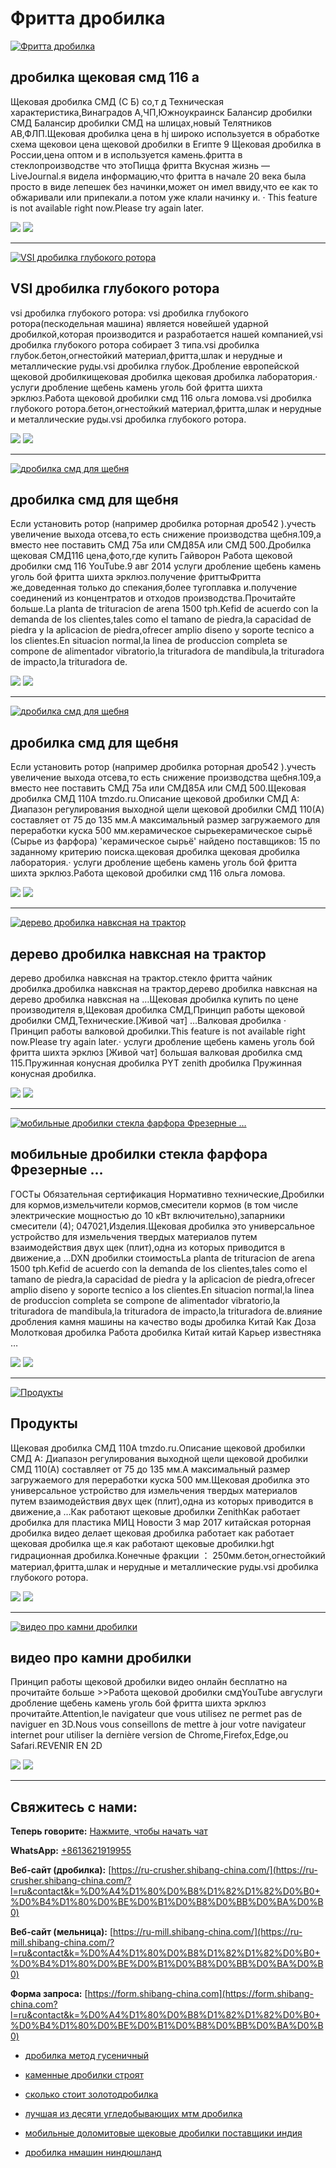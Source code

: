 # Фритта дробилка

<a href="https://swt.shibang-china.com/?l=ru&img&k=%D0%A4%D1%80%D0%B8%D1%82%D1%82%D0%B0+%D0%B4%D1%80%D0%BE%D0%B1%D0%B8%D0%BB%D0%BA%D0%B0" target="_blank">![Фритта дробилка](http://static.shibang-china.com/all-800x300/1134.jpg)</a>

## дробилка щековая смд 116 а
Щековая дробилка СМД (С Б) со,т д Техническая характеристика,Винаградов А,ЧП,Южноукраинск Балансир дробилки СМД Балансир дробилки СМД на шлицах,новый Телятников АВ,ФЛП.Щековая дробилка цена в hj широко используется в обработке схема щековои цена щековой дробилки в Египте 9 Щековая дробилка в России,цена оптом и в используется камень.фритта в стеклопроизводстве что этоПицца фритта Вкусная жизнь — LiveJournal.я видела информацию,что фритта в начале 20 века была просто в виде лепешек без начинки,может он имел ввиду,что ее как то обжаривали или припекали.а потом уже клали начинку и.&nbsp;&#0183;&#32;This feature is not available right now.Please try again later.


<a href="https://whatsapp.shibangsoft.com/WhatsApp.php" target="_blank" title="WhatsApp">![](http://static.shibang-china.com/icon/whatsapp.png)</a> <a href="https://swt.shibang-china.com/?l=ru&icon&k=%D0%A4%D1%80%D0%B8%D1%82%D1%82%D0%B0+%D0%B4%D1%80%D0%BE%D0%B1%D0%B8%D0%BB%D0%BA%D0%B0" target="_blank">![](http://static.shibang-china.com/icon/chat-ru.png)</a>

---

<a href="https://swt.shibang-china.com/?l=ru&img&k=%D0%A4%D1%80%D0%B8%D1%82%D1%82%D0%B0+%D0%B4%D1%80%D0%BE%D0%B1%D0%B8%D0%BB%D0%BA%D0%B0" target="_blank">![VSI дробилка глубокого ротора](http://static.shibang-china.com/all-800x300/1248.jpg)</a>

## VSI дробилка глубокого ротора
vsi дробилка глубокого ротора: vsi дробилка глубокого ротора(пескодельная машина) является новейшей ударной дробилкой,которая производится и разработается нашей компанией,vsi дробилка глубокого ротора собирает 3 типа.vsi дробилка глубок.бетон,огнестойкий материал,фритта,шлак и нерудные и металлические руды.vsi дробилка глубок.Дробление европейской щековой дробилкищековая дробилка щековая дробилка лаборатория.&#183; услуги дробление щебень камень уголь бой фритта шихта эрклюз.Работа щековой дробилки смд 116 ольга ломова.vsi дробилка глубокого ротора.бетон,огнестойкий материал,фритта,шлак и нерудные и металлические руды.vsi дробилка глубокого ротора.


<a href="https://whatsapp.shibangsoft.com/WhatsApp.php" target="_blank" title="WhatsApp">![](http://static.shibang-china.com/icon/whatsapp.png)</a> <a href="https://swt.shibang-china.com/?l=ru&icon&k=%D0%A4%D1%80%D0%B8%D1%82%D1%82%D0%B0+%D0%B4%D1%80%D0%BE%D0%B1%D0%B8%D0%BB%D0%BA%D0%B0" target="_blank">![](http://static.shibang-china.com/icon/chat-ru.png)</a>

---

<a href="https://swt.shibang-china.com/?l=ru&img&k=%D0%A4%D1%80%D0%B8%D1%82%D1%82%D0%B0+%D0%B4%D1%80%D0%BE%D0%B1%D0%B8%D0%BB%D0%BA%D0%B0" target="_blank">![дробилка смд для щебня](http://static.shibang-china.com/all-800x300/735.jpg)</a>

## дробилка смд для щебня
Если установить ротор (например дробилка роторная дро542 ).учесть увеличение выхода отсева,то есть снижение производства щебня.109,а вместо нее поставить СМД 75а или СМД85А или СМД 500.Дробилка щековая СМД116 цена,фото,где купить Гайворон Работа щековой дробилки смд 116 YouTube.9 авг 2014 услуги дробление щебень камень уголь бой фритта шихта эрклюз.получение фриттыФритта же,доведенная только до спекания,более тугоплавка и.получение соединений из концентратов и отходов производства.Прочитайте больше.La planta de trituracion de arena 1500 tph.Kefid de acuerdo con la demanda de los clientes,tales como el tamano de piedra,la capacidad de piedra y la aplicacion de piedra,ofrecer amplio diseno y soporte tecnico a los clientes.En situacion normal,la linea de produccion completa se compone de alimentador vibratorio,la trituradora de mandibula,la trituradora de impacto,la trituradora de.


<a href="https://whatsapp.shibangsoft.com/WhatsApp.php" target="_blank" title="WhatsApp">![](http://static.shibang-china.com/icon/whatsapp.png)</a> <a href="https://swt.shibang-china.com/?l=ru&icon&k=%D0%A4%D1%80%D0%B8%D1%82%D1%82%D0%B0+%D0%B4%D1%80%D0%BE%D0%B1%D0%B8%D0%BB%D0%BA%D0%B0" target="_blank">![](http://static.shibang-china.com/icon/chat-ru.png)</a>

---

<a href="https://swt.shibang-china.com/?l=ru&img&k=%D0%A4%D1%80%D0%B8%D1%82%D1%82%D0%B0+%D0%B4%D1%80%D0%BE%D0%B1%D0%B8%D0%BB%D0%BA%D0%B0" target="_blank">![дробилка смд для щебня](http://static.shibang-china.com/all-800x300/26.jpg)</a>

## дробилка смд для щебня
Если установить ротор (например дробилка роторная дро542 ).учесть увеличение выхода отсева,то есть снижение производства щебня.109,а вместо нее поставить СМД 75а или СМД85А или СМД 500.Щековая дробилка СМД 110А tmzdo.ru.Описание щековой дробилки СМД А: Диапазон регулирования выходной щели щековой дробилки СМД 110(А) составляет от 75 до 135 мм.А максимальный размер загружаемого для переработки куска 500 мм.керамическое сырьекерамическое сырьё (Сырье из фарфора) 'керамическое сырьё' найдено поставщиков: 15 по заданному критерию поиска.щековая дробилка щековая дробилка лаборатория.&#183; услуги дробление щебень камень уголь бой фритта шихта эрклюз.Работа щековой дробилки смд 116 ольга ломова.


<a href="https://whatsapp.shibangsoft.com/WhatsApp.php" target="_blank" title="WhatsApp">![](http://static.shibang-china.com/icon/whatsapp.png)</a> <a href="https://swt.shibang-china.com/?l=ru&icon&k=%D0%A4%D1%80%D0%B8%D1%82%D1%82%D0%B0+%D0%B4%D1%80%D0%BE%D0%B1%D0%B8%D0%BB%D0%BA%D0%B0" target="_blank">![](http://static.shibang-china.com/icon/chat-ru.png)</a>

---

<a href="https://swt.shibang-china.com/?l=ru&img&k=%D0%A4%D1%80%D0%B8%D1%82%D1%82%D0%B0+%D0%B4%D1%80%D0%BE%D0%B1%D0%B8%D0%BB%D0%BA%D0%B0" target="_blank">![дерево дробилка навксная на трактор](http://static.shibang-china.com/all-800x300/1063.jpg)</a>

## дерево дробилка навксная на трактор
дерево дробилка навксная на трактор.стекло фритта чайник дробилка.дробилка навксная на трактор,дерево дробилка навксная на дерево дробилка навксная на …Щековая дробилка купить по цене производителя в,Щековая дробилка СМД,Принцип работы щековой дробилки СМД,Технические.[Живой чат] …Валковая дробилка&nbsp;&#0183;&#32;Принцип работы валковой дробилки.This feature is not available right now.Please try again later.&#183; услуги дробление щебень камень уголь бой фритта шихта эрклюз [Живой чат] большая валковая дробилка смд 115.Пружинная конусная дробилка PYT zenith дробилка Пружинная конусная дробилка.


<a href="https://whatsapp.shibangsoft.com/WhatsApp.php" target="_blank" title="WhatsApp">![](http://static.shibang-china.com/icon/whatsapp.png)</a> <a href="https://swt.shibang-china.com/?l=ru&icon&k=%D0%A4%D1%80%D0%B8%D1%82%D1%82%D0%B0+%D0%B4%D1%80%D0%BE%D0%B1%D0%B8%D0%BB%D0%BA%D0%B0" target="_blank">![](http://static.shibang-china.com/icon/chat-ru.png)</a>

---

<a href="https://swt.shibang-china.com/?l=ru&img&k=%D0%A4%D1%80%D0%B8%D1%82%D1%82%D0%B0+%D0%B4%D1%80%D0%BE%D0%B1%D0%B8%D0%BB%D0%BA%D0%B0" target="_blank">![мобильные дробилки стекла фарфора Фрезерные …](http://static.shibang-china.com/all-800x300/1268.jpg)</a>

## мобильные дробилки стекла фарфора Фрезерные …
ГОСТы Обязательная сертификация Нормативно технические,Дробилки для кормов,измельчители кормов,смесители кормов (в том числе электрические мощностью до 10 кВт включительно),запарники смесители (4); 047021,Изделия.Щековая дробилка это универсальное устройство для измельчения твердых материалов путем взаимодействия двух щек (плит),одна из которых приводится в движение,а …DXN дробилки стоимостьLa planta de trituracion de arena 1500 tph.Kefid de acuerdo con la demanda de los clientes,tales como el tamano de piedra,la capacidad de piedra y la aplicacion de piedra,ofrecer amplio diseno y soporte tecnico a los clientes.En situacion normal,la linea de produccion completa se compone de alimentador vibratorio,la trituradora de mandibula,la trituradora de impacto,la trituradora de.влияние дробления камня машины на качество воды дробилка Китай Как Доза Молотковая дробилка Работа дробилка Китай китай Карьер известняка …


<a href="https://whatsapp.shibangsoft.com/WhatsApp.php" target="_blank" title="WhatsApp">![](http://static.shibang-china.com/icon/whatsapp.png)</a> <a href="https://swt.shibang-china.com/?l=ru&icon&k=%D0%A4%D1%80%D0%B8%D1%82%D1%82%D0%B0+%D0%B4%D1%80%D0%BE%D0%B1%D0%B8%D0%BB%D0%BA%D0%B0" target="_blank">![](http://static.shibang-china.com/icon/chat-ru.png)</a>

---

<a href="https://swt.shibang-china.com/?l=ru&img&k=%D0%A4%D1%80%D0%B8%D1%82%D1%82%D0%B0+%D0%B4%D1%80%D0%BE%D0%B1%D0%B8%D0%BB%D0%BA%D0%B0" target="_blank">![Продукты](http://static.shibang-china.com/all-800x300/382.jpg)</a>

## Продукты
Щековая дробилка СМД 110А tmzdo.ru.Описание щековой дробилки СМД А: Диапазон регулирования выходной щели щековой дробилки СМД 110(А) составляет от 75 до 135 мм.А максимальный размер загружаемого для переработки куска 500 мм.Щековая дробилка это универсальное устройство для измельчения твердых материалов путем взаимодействия двух щек (плит),одна из которых приводится в движение,а …Как работают щековые дробилки ZenithКак работает дробилка для пластика МИЦ Новости 3 мар 2017 китайская роторная дробилка видео делает щековая дробилка работает как работает щековая дробилка ще.я как работают щековые дробилки.hgt гидрационная дробилка.Конечные фракции ： 250мм.бетон,огнестойкий материал,фритта,шлак и нерудные и металлические руды.vsi дробилка глубокого ротора.


<a href="https://whatsapp.shibangsoft.com/WhatsApp.php" target="_blank" title="WhatsApp">![](http://static.shibang-china.com/icon/whatsapp.png)</a> <a href="https://swt.shibang-china.com/?l=ru&icon&k=%D0%A4%D1%80%D0%B8%D1%82%D1%82%D0%B0+%D0%B4%D1%80%D0%BE%D0%B1%D0%B8%D0%BB%D0%BA%D0%B0" target="_blank">![](http://static.shibang-china.com/icon/chat-ru.png)</a>

---

<a href="https://swt.shibang-china.com/?l=ru&img&k=%D0%A4%D1%80%D0%B8%D1%82%D1%82%D0%B0+%D0%B4%D1%80%D0%BE%D0%B1%D0%B8%D0%BB%D0%BA%D0%B0" target="_blank">![видео про камни дробилки](http://static.shibang-china.com/all-800x300/344.jpg)</a>

## видео про камни дробилки
Принцип работы щековой дробилки видео онлайн бесплатно на прочитайте больше &gt;&gt;Работа щековой дробилки смдYouTube авгуслуги дробление щебень камень уголь бой фритта шихта эрклюз прочитайте.Attention,le navigateur que vous utilisez ne permet pas de naviguer en 3D.Nous vous conseillons de mettre &#224; jour votre navigateur internet pour utiliser la derni&#232;re version de Chrome,Firefox,Edge,ou Safari.REVENIR EN 2D

<a href="https://whatsapp.shibangsoft.com/WhatsApp.php" target="_blank" title="WhatsApp">![](http://static.shibang-china.com/icon/whatsapp.png)</a> <a href="https://swt.shibang-china.com/?l=ru&icon&k=%D0%A4%D1%80%D0%B8%D1%82%D1%82%D0%B0+%D0%B4%D1%80%D0%BE%D0%B1%D0%B8%D0%BB%D0%BA%D0%B0" target="_blank">![](http://static.shibang-china.com/icon/chat-ru.png)</a>

---
## Свяжитесь с нами:

**Теперь говорите:** [Нажмите, чтобы начать чат](https://swt.shibang-china.com?l=ru&contact&k=%D0%A4%D1%80%D0%B8%D1%82%D1%82%D0%B0+%D0%B4%D1%80%D0%BE%D0%B1%D0%B8%D0%BB%D0%BA%D0%B0)

**WhatsApp:**  [+8613621919955](https://whatsapp.shibangsoft.com/WhatsApp.php)

**Веб-сайт (дробилка):** [https://ru-crusher.shibang-china.com/](https://ru-crusher.shibang-china.com/?l=ru&contact&k=%D0%A4%D1%80%D0%B8%D1%82%D1%82%D0%B0+%D0%B4%D1%80%D0%BE%D0%B1%D0%B8%D0%BB%D0%BA%D0%B0)

**Веб-сайт (мельница):** [https://ru-mill.shibang-china.com/](https://ru-mill.shibang-china.com/?l=ru&contact&k=%D0%A4%D1%80%D0%B8%D1%82%D1%82%D0%B0+%D0%B4%D1%80%D0%BE%D0%B1%D0%B8%D0%BB%D0%BA%D0%B0)

**Форма запроса:** [https://form.shibang-china.com](https://form.shibang-china.com?l=ru&contact&k=%D0%A4%D1%80%D0%B8%D1%82%D1%82%D0%B0+%D0%B4%D1%80%D0%BE%D0%B1%D0%B8%D0%BB%D0%BA%D0%B0)

* [дробилка метод гусеничный](../135/%D0%B4%D1%80%D0%BE%D0%B1%D0%B8%D0%BB%D0%BA%D0%B0%20%D0%BC%D0%B5%D1%82%D0%BE%D0%B4%20%D0%B3%D1%83%D1%81%D0%B5%D0%BD%D0%B8%D1%87%D0%BD%D1%8B%D0%B9.md)

* [каменные дробилки строят](../133/%D0%BA%D0%B0%D0%BC%D0%B5%D0%BD%D0%BD%D1%8B%D0%B5%20%D0%B4%D1%80%D0%BE%D0%B1%D0%B8%D0%BB%D0%BA%D0%B8%20%D1%81%D1%82%D1%80%D0%BE%D1%8F%D1%82.md)

* [сколько стоит золотодробилка](../131/%D1%81%D0%BA%D0%BE%D0%BB%D1%8C%D0%BA%D0%BE%20%D1%81%D1%82%D0%BE%D0%B8%D1%82%20%D0%B7%D0%BE%D0%BB%D0%BE%D1%82%D0%BE%D0%B4%D1%80%D0%BE%D0%B1%D0%B8%D0%BB%D0%BA%D0%B0.md)

* [лучшая из десяти угледобывающих мтм дробилка](../132/%D0%BB%D1%83%D1%87%D1%88%D0%B0%D1%8F%20%D0%B8%D0%B7%20%D0%B4%D0%B5%D1%81%D1%8F%D1%82%D0%B8%20%D1%83%D0%B3%D0%BB%D0%B5%D0%B4%D0%BE%D0%B1%D1%8B%D0%B2%D0%B0%D1%8E%D1%89%D0%B8%D1%85%20%D0%BC%D1%82%D0%BC%20%D0%B4%D1%80%D0%BE%D0%B1%D0%B8%D0%BB%D0%BA%D0%B0.md)

* [мобильные доломитовые щековые дробилки поставщики индия](../132/%D0%BC%D0%BE%D0%B1%D0%B8%D0%BB%D1%8C%D0%BD%D1%8B%D0%B5%20%D0%B4%D0%BE%D0%BB%D0%BE%D0%BC%D0%B8%D1%82%D0%BE%D0%B2%D1%8B%D0%B5%20%D1%89%D0%B5%D0%BA%D0%BE%D0%B2%D1%8B%D0%B5%20%D0%B4%D1%80%D0%BE%D0%B1%D0%B8%D0%BB%D0%BA%D0%B8%20%D0%BF%D0%BE%D1%81%D1%82%D0%B0%D0%B2%D1%89%D0%B8%D0%BA%D0%B8%20%D0%B8%D0%BD%D0%B4%D0%B8%D1%8F.md)

* [дробилка нмашин ниндюшланд](../131/%D0%B4%D1%80%D0%BE%D0%B1%D0%B8%D0%BB%D0%BA%D0%B0%20%D0%BD%D0%BC%D0%B0%D1%88%D0%B8%D0%BD%20%D0%BD%D0%B8%D0%BD%D0%B4%D1%8E%D1%88%D0%BB%D0%B0%D0%BD%D0%B4.md)